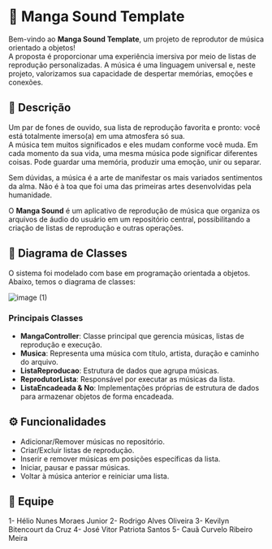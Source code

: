# 🎵 Manga Sound Template

Bem-vindo ao **Manga Sound Template**, um projeto de reprodutor de música orientado a objetos!  
A proposta é proporcionar uma experiência imersiva por meio de listas de reprodução personalizadas. A música é uma linguagem universal e, neste projeto, valorizamos sua capacidade de despertar memórias, emoções e conexões.

## 📜 Descrição

Um par de fones de ouvido, sua lista de reprodução favorita e pronto: você está totalmente imerso(a) em uma atmosfera só sua.  
A música tem muitos significados e eles mudam conforme você muda. Em cada momento da sua vida, uma mesma música pode significar diferentes coisas. Pode guardar uma memória, produzir uma emoção, unir ou separar.

Sem dúvidas, a música é a arte de manifestar os mais variados sentimentos da alma. Não é à toa que foi uma das primeiras artes desenvolvidas pela humanidade.

O **Manga Sound** é um aplicativo de reprodução de música que organiza os arquivos de áudio do usuário em um repositório central, possibilitando a criação de listas de reprodução e outras operações.

## 🧩 Diagrama de Classes

O sistema foi modelado com base em programação orientada a objetos. Abaixo, temos o diagrama de classes:

![image (1)](https://github.com/user-attachments/assets/14026300-9db1-417a-b38d-6d00636823da)

### Principais Classes

- **MangaController**: Classe principal que gerencia músicas, listas de reprodução e execução.
- **Musica**: Representa uma música com título, artista, duração e caminho do arquivo.
- **ListaReproducao**: Estrutura de dados que agrupa músicas.
- **ReprodutorLista**: Responsável por executar as músicas da lista.
- **ListaEncadeada & No**: Implementações próprias de estrutura de dados para armazenar objetos de forma encadeada.

## ⚙️ Funcionalidades

- Adicionar/Remover músicas no repositório.
- Criar/Excluir listas de reprodução.
- Inserir e remover músicas em posições específicas da lista.
- Iniciar, pausar e passar músicas.
- Voltar à música anterior e reiniciar uma lista.

## 👥 Equipe

1- Hélio Nunes Moraes Junior
2- Rodrigo Alves Oliveira
3- Kevilyn Bitencourt da Cruz
4- José Vitor Patriota Santos
5- Cauã Curvelo Ribeiro Meira

